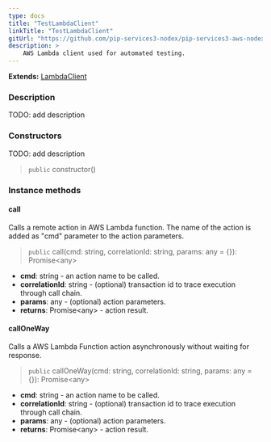 ```yaml
---
type: docs
title: "TestLambdaClient"
linkTitle: "TestLambdaClient"
gitUrl: "https://github.com/pip-services3-nodex/pip-services3-aws-nodex"
description: >
    AWS Lambda client used for automated testing.
---
```


**Extends:** [LambdaClient](../../clients/lambda_client)

### Description
TODO: add description

### Constructors
TODO: add description

> `public` constructor()

### Instance methods

#### call
Calls a remote action in AWS Lambda function.
The name of the action is added as "cmd" parameter
to the action parameters. 

> `public` call(cmd: string, correlationId: string, params: any = {}): Promise\<any\>

- **cmd**: string - an action name to be called.
- **correlationId**: string - (optional) transaction id to trace execution through call chain.
- **params**: any - (optional) action parameters.
- **returns**: Promise\<any\> - action result.

#### callOneWay
Calls a AWS Lambda Function action asynchronously without waiting for response.

> `public` callOneWay(cmd: string, correlationId: string, params: any = {}): Promise\<any\>

- **cmd**: string - an action name to be called.
- **correlationId**: string - (optional) transaction id to trace execution through call chain.
- **params**: any - (optional) action parameters.
- **returns**: Promise\<any\> - action result.
